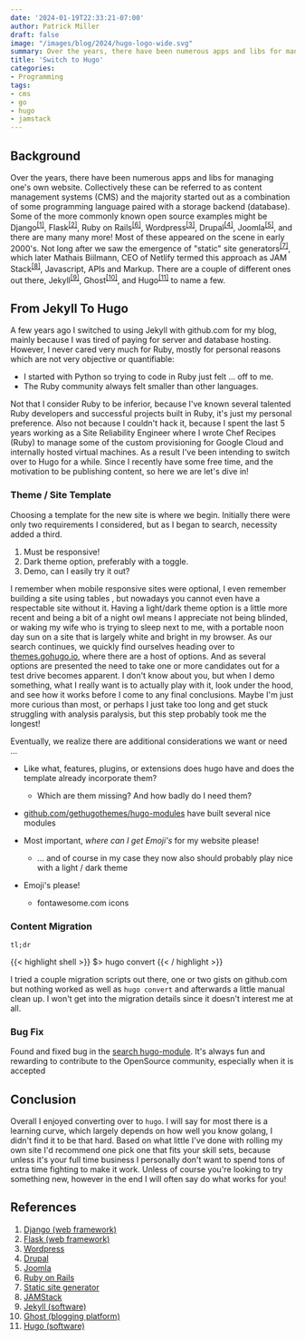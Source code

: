 ```yaml
---
date: '2024-01-19T22:33:21-07:00'
author: Patrick Miller
draft: false
image: "/images/blog/2024/hugo-logo-wide.svg"
summary: Over the years, there have been numerous apps and libs for managing one's own website. Collectively these can be referred to as content management systems (CMS) and the majority started out as a combination of some programming language paired with a storage backend (database).
title: 'Switch to Hugo'
categories:
- Programming
tags:
- cms
- go
- hugo
- jamstack
---
```

## Background

Over the years, there have been numerous apps and libs for managing one's own website. Collectively these can be referred to as content management systems (CMS) and the majority started out as a combination of some programming language paired with a storage backend (database). Some of the more commonly known open source examples might be Django<sup>[[1]](#references)</sup>, Flask<sup>[[2]](#references)</sup>, Ruby on Rails<sup>[[6]](#references)</sup>, Wordpress<sup>[[3]](#references)</sup>, Drupal<sup>[[4]](#references)</sup>, Joomla<sup>[[5]](#references)</sup>, and there are many many more! Most of these appeared on the scene in early 2000's. Not long after we saw the emergence of "static" site generators<sup>[[7]](#references)</sup>, which later Mathais Biilmann, CEO of Netlify termed this approach as JAM Stack<sup>[[8]](#references)</sup>, Javascript, APIs and Markup. There are a couple of different ones out there, Jekyll<sup>[[9]](#references)</sup>, Ghost<sup>[[10]](#references)</sup>, and Hugo<sup>[[11]](#references)</sup> to name a few.

## From Jekyll To Hugo

A few years ago I switched to using Jekyll with github.com for my blog, mainly because I was tired of paying for server and database hosting. However, I never cared very much for Ruby, mostly for personal reasons which are not very objective or quantifiable:

- I started with Python so trying to code in Ruby just felt ... off to me.
- The Ruby community always felt smaller than other languages.

Not that I consider Ruby to be inferior, because I've known several talented Ruby developers and successful projects built in Ruby, it's just my personal preference. Also not because I couldn't hack it, because I spent the last 5 years working as a Site Reliability Engineer where I wrote Chef Recipes (Ruby) to manage some of the custom provisioning for Google Cloud and internally hosted virtual machines. As a result I've been intending to switch over to Hugo for a while. Since I recently have some free time, and the motivation to be publishing content, so here we are let's dive in!

### Theme / Site Template

Choosing a template for the new site is where we begin. Initially there were only two requirements I considered, but as I began to search, necessity added a third.

1. Must be responsive!
1. Dark theme option, preferably with a toggle.
1. Demo, can I easily try it out?

I remember when mobile responsive sites were optional, I even remember building a site using tables <i class="fa-solid fa-face-grin-squint-tears"></i>, but nowadays you cannot even have a respectable site without it. Having a light/dark theme option is a little more recent and being a bit of a night owl means I appreciate not being blinded, or waking my wife who is trying to sleep next to me, with a portable noon day sun on a site that is largely white and bright in my browser. As our search continues, we quickly find ourselves heading over to [themes.gohugo.io](https://themes.gohugo.io/), where there are a host of options. And as several options are presented the need to take one or more candidates out for a test drive becomes apparent. I don't know about you, but when I demo something, what I really want is to actually play with it, look under the hood, and see how it works before I come to any final conclusions. Maybe I'm just more curious than most, or perhaps I just take too long and get stuck struggling with analysis paralysis, but this step probably took me the longest!

Eventually, we realize there are additional considerations we want or need ...

- Like what, features, plugins, or extensions does hugo have and does the template already incorporate them?
  - Which are them missing? And how badly do I need them?
- [github.com/gethugothemes/hugo-modules](https://github.com/gethugothemes/hugo-modules) have built several nice modules
- Most important, *where can I get Emoji's* for my website please! <i class="fa-regular fa-face-sad-cry"></i>
  - ... and of course in my case they now also should probably play nice with a light / dark theme

- Emoji's please!
  - fontawesome.com icons

### Content Migration

`tl;dr`

{{< highlight shell >}}
$> hugo convert
{{< / highlight >}}

I tried a couple migration scripts out there, one or two gists on github.com but nothing worked as well as `hugo convert` and afterwards a little manual clean up. I won't get into the migration details since it doesn't interest me at all.

### Bug Fix

Found and fixed bug in the [search hugo-module](https://github.com/gethugothemes/hugo-modules/pull/35). It's always fun and rewarding to contribute to the OpenSource community, especially when it is accepted <i class="fa-solid fa-smile-beam"></i>

## Conclusion

Overall I enjoyed converting over to `hugo`. I will say for most there is a learning curve, which largely depends on how well you know golang, I didn't find it to be that hard. Based on what little I've done with rolling my own site I'd recommend one pick one that fits your skill sets, because unless it's your full time business I personally don't want to spend tons of extra time fighting to make it work. Unless of course you're looking to try something new, however in the end I will often say do what works for you!

## References

1. [Django (web framework)](https://en.wikipedia.org/wiki/Django_(web_framework))
1. [Flask (web framework)](https://en.wikipedia.org/wiki/Flask_(web_framework))
1. [Wordpress](https://en.wikipedia.org/wiki/WordPress)
1. [Drupal](https://en.wikipedia.org/wiki/Drupal)
1. [Joomla](https://en.wikipedia.org/wiki/Joomla)
1. [Ruby on Rails](https://en.wikipedia.org/wiki/Ruby_on_Rails)
1. [Static site generator](https://en.wikipedia.org/wiki/Static_site_generator)
1. [JAMStack](https://jamstack.org/)
1. [Jekyll (software)](https://en.wikipedia.org/wiki/Jekyll_(software))
1. [Ghost (blogging platform)](https://en.wikipedia.org/wiki/Ghost_(blogging_platform))
1. [Hugo (software)](https://en.wikipedia.org/wiki/Hugo_(software))
